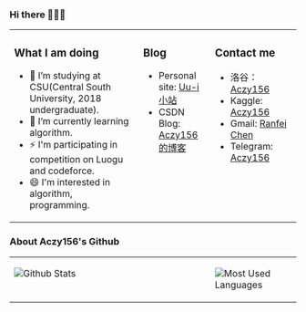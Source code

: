 ### Hi there 👋👋👋

<table>
<tr><td valign="top" width="45%">

### What I am doing

- 🔭 I’m studying at CSU(Central South University, 2018 undergraduate).
- 🌱 I’m currently learning algorithm.
- ⚡ I'm participating in competition on Luogu and codeforce.
- 😄 I'm interested in algorithm,  programming.
</td><td valign="top" width="25%">

### Blog

* Personal site: [Uu-i 小站](http://chenranfei.online/)
* CSDN Blog: [Aczy156的博客](https://blog.csdn.net/qq_43345204?t=1)
</td><td valign="top" width="30%">

### Contact me

* 洛谷：[Aczy156](https://www.luogu.com.cn/user/143017)
* Kaggle: [Aczy156](https://www.kaggle.com/aczy156)
* Gmail: [Ranfei Chen](mailto:aczy156crf@gmail.com)
* Telegram: [Aczy156](https://t.me/Aczy156)

</td></tr>
</table>


### About Aczy156's Github

<table><tr><td valign="top" width="70%">

![Github Stats](https://github-readme-stats.vercel.app/api?username=Aczy156&show_icons=true&theme=dark)

</td><td valign="top" width="30%">

![Most Used Languages](https://github-readme-stats.vercel.app/api/top-langs/?username=Aczy156&theme=dark)

</td></tr>
</table>